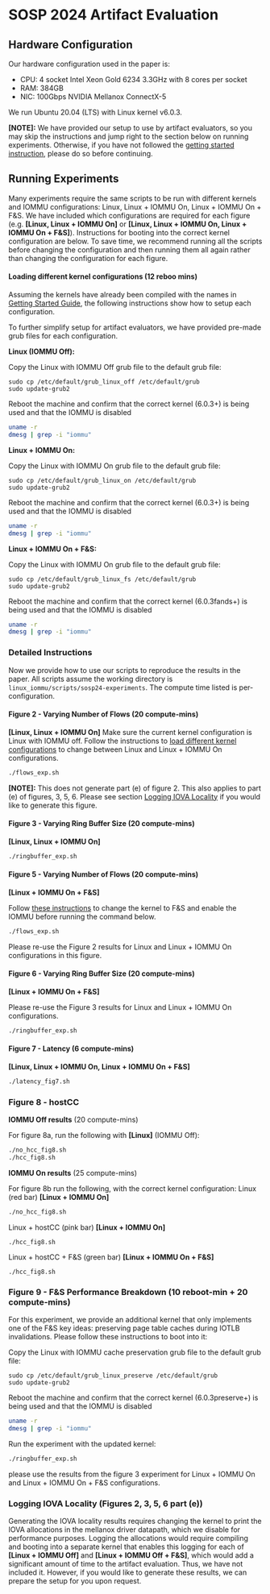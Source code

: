 # SOSP 2024 Artifact Evaluation

## Hardware Configuration
Our hardware configuration used in the paper is: 
* CPU: 4 socket Intel Xeon Gold 6234 3.3GHz with 8 cores per socket 
* RAM: 384GB
* NIC: 100Gbps NVIDIA Mellanox ConnectX-5

We run Ubuntu 20.04 (LTS) with Linux kernel v6.0.3. 

**[NOTE]:** We have provided our setup to use by artifact evaluators, so you may skip the instructions and jump right to the section below on running experiments. Otherwise, if you have not followed the [getting started instruction](https://github.com/host-architecture/Fast-and-Safe-IO-Memory-Protection?tab=readme-ov-file#2-getting-started-guide), please do so before continuing. 

## Running Experiments

Many experiments require the same scripts to be run with different kernels and IOMMU configurations: Linux, Linux + IOMMU On, Linux + IOMMU On + F&S. We have included which configurations are required for each figure (e.g. **[Linux, Linux + IOMMU On]** or **[Linux, Linux + IOMMU On, Linux + IOMMU On + F&S]**). Instructions for booting into the correct kernel configuration are below. To save time, we recommend running all the scripts before changing the configuration and then running them all again rather than changing the configuration for each figure. 

#### Loading different kernel configurations (12 reboo mins)
Assuming the kernels have already been compiled with the names in [Getting Started Guide](https://github.com/host-architecture/Fast-and-Safe-IO-Memory-Protection/tree/artifact_eval#2-getting-started-guide), the following instructions show how to setup each configuration.

To further simplify setup for artifact evaluators, we have provided pre-made grub files for each configuration.

**Linux (IOMMU Off):**

Copy the Linux with IOMMU Off grub file to the default grub file: 
```
sudo cp /etc/default/grub_linux_off /etc/default/grub
sudo update-grub2
```
Reboot the machine and confirm that the correct kernel (6.0.3+) is being used and that the IOMMU is disabled
```bash
uname -r
dmesg | grep -i "iommu"
```
**Linux + IOMMU On:**

Copy the Linux with IOMMU On grub file to the default grub file: 
```
sudo cp /etc/default/grub_linux_on /etc/default/grub
sudo update-grub2
```
Reboot the machine and confirm that the correct kernel (6.0.3+) is being used and that the IOMMU is disabled
```bash
uname -r
dmesg | grep -i "iommu"
```

**Linux + IOMMU On + F&S:**

Copy the Linux with IOMMU On grub file to the default grub file: 
```
sudo cp /etc/default/grub_linux_fs /etc/default/grub
sudo update-grub2
```
Reboot the machine and confirm that the correct kernel (6.0.3fands+) is being used and that the IOMMU is disabled
```bash
uname -r
dmesg | grep -i "iommu"
```

### Detailed Instructions 
Now we provide how to use our scripts to reproduce the results in the paper. All scripts assume the working directory is `linux_iommu/scripts/sosp24-experiments`. The compute time listed is per-configuration. 

#### Figure 2 - Varying Number of Flows (20 compute-mins)
**[Linux, Linux + IOMMU On]**
Make sure the current kernel configuration is Linux with IOMMU off. Follow the instructions to [load different kernel configurations](https://github.com/host-architecture/Fast-and-Safe-IO-Memory-Protection/tree/artifact_eval/scripts/sosp24-experiments#loading-different-kernel-configurations) to change between Linux and Linux + IOMMU On configurations.  

```bash
./flows_exp.sh
```

**[NOTE]:** This does not generate part (e) of figure 2. This also applies to part (e) of figures, 3, 5, 6. Please see section [Logging IOVA Locality](https://github.com/host-architecture/Fast-and-Safe-IO-Memory-Protection/tree/artifact_eval/scripts/sosp24-experiments#logging-iova-locality-figures-2-3-5-6-part-e) if you would like to generate this figure. 

####  Figure 3 - Varying Ring Buffer Size (20 compute-mins)
**[Linux, Linux + IOMMU On]**
```bash
./ringbuffer_exp.sh
```


#### Figure 5 - Varying Number of Flows (20 compute-mins)
**[Linux + IOMMU On + F&S]**

Follow [these instructions](https://github.com/host-architecture/Fast-and-Safe-IO-Memory-Protection/tree/artifact_eval/scripts/sosp24-experiments#loading-different-kernel-configurations) to change the kernel to F&S and enable the IOMMU before running the command below.
```bash
./flows_exp.sh
```
Please re-use the Figure 2 results for Linux and Linux + IOMMU On configurations in this figure. 

#### Figure 6 - Varying Ring Buffer Size (20 compute-mins)
**[Linux + IOMMU On + F&S]**

Please re-use the Figure 3 results for Linux and Linux + IOMMU On configurations. 
```bash
./ringbuffer_exp.sh
```

#### Figure 7 - Latency (6 compute-mins)
**[Linux, Linux + IOMMU On, Linux + IOMMU On + F&S]**
```bash
./latency_fig7.sh
```

### Figure 8 - hostCC
**IOMMU Off results** (20 compute-mins)

For figure 8a, run the following with **[Linux]** (IOMMU Off):
```bash
./no_hcc_fig8.sh
./hcc_fig8.sh
```
**IOMMU On results** (25 compute-mins)

For figure 8b run the following, with the correct kernel configuration: 
Linux (red bar) **[Linux + IOMMU On]**
```bash
./no_hcc_fig8.sh
```
Linux + hostCC (pink bar) **[Linux + IOMMU On]**
```
./hcc_fig8.sh
```
Linux + hostCC + F&S (green bar) **[Linux + IOMMU On + F&S]**
```
./hcc_fig8.sh
```

### Figure 9 - F&S Performance Breakdown (10 reboot-min + 20 compute-mins)
For this experiment, we provide an additional kernel that only implements one of the F&S key ideas: preserving page table caches during IOTLB invalidations. Please follow these instructions to boot into it:

Copy the Linux with IOMMU cache preservation grub file to the default grub file: 
```
sudo cp /etc/default/grub_linux_preserve /etc/default/grub
sudo update-grub2
```
Reboot the machine and confirm that the correct kernel (6.0.3preserve+) is being used and that the IOMMU is disabled
```bash
uname -r
dmesg | grep -i "iommu"
```

Run the experiment with the updated kernel:
```bash
./ringbuffer_exp.sh
```
please use the results from the figure 3 experiment for Linux + IOMMU On and Linux + IOMMU On + F&S configurations. 

### Logging IOVA Locality (Figures 2, 3, 5, 6 part (e))
Generating the IOVA locality results requires changing the kernel to print the IOVA allocations in the mellanox driver datapath, which we disable for performance purposes. Logging the allocations would require compiling and booting into a separate kernel that enables this logging for each of **[Linux + IOMMU Off]** and **[Linux + IOMMU Off + F&S]**, which would add a significant amount of time to the artifact evaluation. Thus, we have not included it. However, if you would like to generate these results, we can prepare the setup for you upon request. 